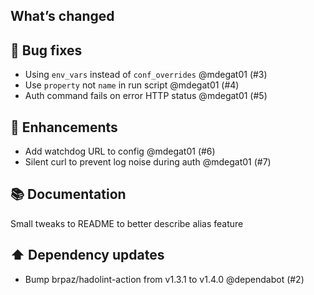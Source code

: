 ## What’s changed
## 🐛 Bug fixes

- Using `env_vars` instead of `conf_overrides` @mdegat01 (#3)
- Use `property` not `name` in run script @mdegat01 (#4)
- Auth command fails on error HTTP status @mdegat01 (#5)

## 🚀 Enhancements

- Add watchdog URL to config @mdegat01 (#6)
- Silent curl to prevent log noise during auth @mdegat01 (#7)

## 📚 Documentation

Small tweaks to README to better describe alias feature

## ⬆️ Dependency updates

- Bump brpaz/hadolint-action from v1.3.1 to v1.4.0 @dependabot (#2)

